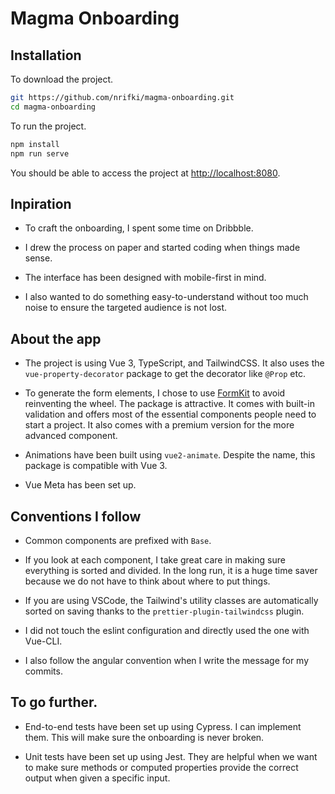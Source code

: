 # Magma Onboarding

## Installation

To download the project.

```bash
git https://github.com/nrifki/magma-onboarding.git
cd magma-onboarding
```

To run the project.

```bash
npm install
npm run serve
```

You should be able to access the project at [http://localhost:8080](http://localhost:8080).

## Inpiration

- To craft the onboarding, I spent some time on Dribbble.

- I drew the process on paper and started coding when things made sense.

- The interface has been designed with mobile-first in mind.

- I also wanted to do something easy-to-understand without too much noise to ensure the targeted audience is not lost.

## About the app

- The project is using Vue 3, TypeScript, and TailwindCSS. It also uses the `vue-property-decorator` package to get the decorator like `@Prop` etc.

- To generate the form elements, I chose to use [FormKit](https://formkit.com/) to avoid reinventing the wheel. The package is attractive. It comes with built-in validation and offers most of the essential components people need to start a project. It also comes with a premium version for the more advanced component.

- Animations have been built using `vue2-animate`. Despite the name, this package is compatible with Vue 3.

- Vue Meta has been set up.

## Conventions I follow

- Common components are prefixed with `Base`.

- If you look at each component, I take great care in making sure everything is sorted and divided. In the long run, it is a huge time saver because we do not have to think about where to put things.

- If you are using VSCode, the Tailwind's utility classes are automatically sorted on saving thanks to the `prettier-plugin-tailwindcss` plugin.

- I did not touch the eslint configuration and directly used the one with Vue-CLI.

- I also follow the angular convention when I write the message for my commits.

## To go further.

- End-to-end tests have been set up using Cypress. I can implement them. This will make sure the onboarding is never broken.

- Unit tests have been set up using Jest. They are helpful when we want to make sure methods or computed properties provide the correct output when given a specific input.

